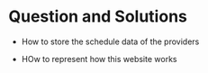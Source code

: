 # Question and Solutions

- How to store the schedule data of the providers

- HOw to represent how this website works